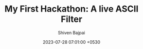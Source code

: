 ---
title: "My First Hackathon: A live ASCII Filter" 
date: 2023-07-28 07:01:00 +0530
categories: [Hackathons, DevLog]
tags: [WebGL, graphics, Hackathons]     # TAG names should always be lowercase
author: Shiven Bajpai
pin: true
media_subpath: /assets/img/The Creation of Slay/
image: Banner.png
---
